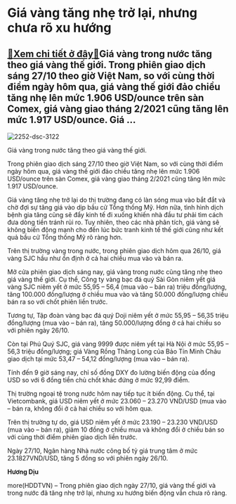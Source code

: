 Giá vàng tăng nhẹ trở lại, nhưng chưa rõ xu hướng
=================================================

[:gift:Xem chi tiết ở đây:gift:](https://hddtvn.com/gia-vang-tang-nhe-tro-lai-nhung-chua-ro-xu-huong/)Giá vàng trong nước tăng theo giá vàng thế giới. Trong phiên giao dịch sáng 27/10 theo giờ Việt Nam, so với cùng thời điểm ngày hôm qua, giá vàng thế giới đảo chiều tăng nhẹ lên mức 1.906 USD/ounce trên sàn Comex, giá vàng giao tháng 2/2021 cũng tăng lên mức 1.917 USD/ounce. Giá …
-----------------------------------------------------------------------------------------------------------------------------------------------------------------------------------------------------------------------------------------------------------------------------------------





![2252-dsc-3122](https://haiquanonline.com.vn/stores/news_dataimages/diulth/062020/01/09/in_article/2252_DSC_3122.jpg?rt=20201027085829 "Giá vàng trong nước tăng theo giá vàng thế giới do giới đầu tư lo ngại các nước sẽ đối mặt với triển vọng suy thoái kinh tế.")


Giá vàng trong nước tăng theo giá vàng thế giới.



Trong phiên giao dịch sáng 27/10 theo giờ Việt Nam, so với cùng thời điểm ngày hôm qua, giá vàng thế giới đảo chiều tăng nhẹ lên mức 1.906 USD/ounce trên sàn Comex, giá vàng giao tháng 2/2021 cũng tăng lên mức 1.917 USD/ounce.


Giá vàng tăng nhẹ trở lại do thị trường đang có làn sóng mua vào bắt đắt và chờ đợi sự tăng giá vào dịp bầu cử Tổng thống Mỹ. Hơn nữa, tình hình dịch bệnh gia tăng cũng sẽ đẩy kinh tế đi xuống khiến nhà đầu tư phải tìm cách đưa dòng tiền tránh rủi ro. Tuy nhiên, theo các nhà phân tích, giá vàng sẽ không biến động mạnh cho đến lúc bức tranh kinh tế thế giới cũng như kết quả bầu cử Tổng thống Mỹ rõ ràng hơn.


Trên thị trường vàng trong nước, trong phiên giao dịch hôm qua 26/10, giá vàng SJC hầu như ổn định ở cả hai chiều mua vào và bán ra.


Mở cửa phiên giao dịch sáng nay, giá vàng trong nước cũng tăng nhẹ theo giá vàng thế giới. Cụ thể, Công ty vàng bạc đá quý Sài Gòn niêm yết giá vàng SJC niêm yết ở mức 55,95 – 56,4 (mua vào – bán ra) triệu đồng/lượng, tăng 100.000 đồng/lượng ở chiều mua vào và tăng 50.000 đồng/lượng chiều bán ra so với chốt phiên liền trước.


Tương tự, Tập đoàn vàng bạc đá quý Doji niêm yết ở mức 55,95 – 56,35 triệu đồng/lượng (mua vào – bán ra), tăng 50.000/lượng đồng ở cả hai chiều so với phiên ngày 26/10.


Còn tại Phú Quý SJC, giá vàng 9999 được niêm yết tại Hà Nội ở mức 55,95 – 56,3 triệu đồng/lượng; giá Vàng Rồng Thăng Long của Bảo Tín Minh Châu giao dịch tại mức 53,47 – 54,12 đồng/lượng (mua vào – bán ra).


Tính đến 9 giờ sáng nay, chỉ số đồng DXY đo lường biến động của đồng USD so với 6 đồng tiền chủ chốt khác đứng ở mức 92,99 điểm.


Thị trường ngoại tệ trong nước hôm nay tiếp tục ít biến động. Cụ thể, tại Vietcombank, giá USD niêm yết ở mức 23.060 – 23.270 VND/USD (mua vào – bán ra, không đổi ở cả hai chiều so với hôm qua.


Trên thị trường tự do, giá USD niêm yết ở mức 23.190 – 23.230 VND/USD (mua vào – bán ra), giảm 10 đồng ở chiều mua và không đổi ở chiều bán so với cùng thời điểm phiên giao dịch liền trước.


Ngày 27/10, Ngân hàng Nhà nước công bố tỷ giá trung tâm ở mức 23.1827VND/USD, tăng 5 đồng so với phiên ngày 26/10.




**Hương Dịu**



more(HDDTVN) – Trong phiên giao dịch ngày 27/10, giá vàng thế giới và trong nước đã tăng nhẹ trở lại, nhưng xu hướng biến động vẫn chưa rõ ràng.

